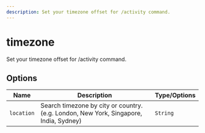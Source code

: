 ```yaml
---
description: Set your timezone offset for /activity command.
---
```


# timezone

Set your timezone offset for /activity command.

## Options

| Name | Description | Type/Options |
|------|-------------|--------------|
| `location` | Search timezone by city or country. (e.g. London, New York, Singapore, India, Sydney) | `String` |

